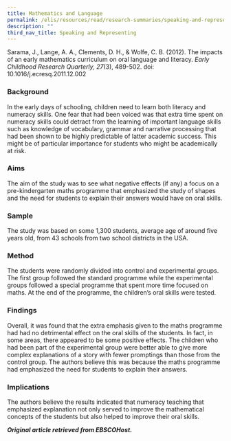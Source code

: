 ```yaml
---
title: Mathematics and Language
permalink: /elis/resources/read/research-summaries/speaking-and-representing/mathematics-and-language/
description: ""
third_nav_title: Speaking and Representing
---
```

Sarama, J., Lange, A. A., Clements, D. H., & Wolfe, C. B. (2012). The impacts of an early mathematics curriculum on oral language and literacy. _Early Childhood Research Quarterly, 27_(3), 489-502. doi: 10.1016/j.ecresq.2011.12.002

### Background

In the early days of schooling, children need to learn both literacy and numeracy skills. One fear that had been voiced was that extra time spent on numeracy skills could detract from the learning of important language skills such as knowledge of vocabulary, grammar and narrative processing that had been shown to be highly predictable of latter academic success. This might be of particular importance for students who might be academically at risk.

### Aims

The aim of the study was to see what negative effects (if any) a focus on a pre-kindergarten maths programme that emphasized the study of shapes and the need for students to explain their answers would have on oral skills.

### Sample

The study was based on some 1,300 students, average age of around five years old, from 43 schools from two school districts in the USA.

### Method

The students were randomly divided into control and experimental groups. The first group followed the standard programme while the experimental groups followed a special programme that spent more time focused on maths. At the end of the programme, the children’s oral skills were tested.

### Findings

Overall, it was found that the extra emphasis given to the maths programme had had no detrimental effect on the oral skills of the students. In fact, in some areas, there appeared to be some positive effects. The children who had been part of the experimental group were better able to give more complex explanations of a story with fewer promptings than those from the control group. The authors believe this was because the maths programme had emphasized the need for students to explain their answers.

### Implications

The authors believe the results indicated that numeracy teaching that emphasized explanation not only served to improve the mathematical concepts of the students but also helped to improve their oral skills.


_**Original article retrieved from EBSCOHost.**_  

